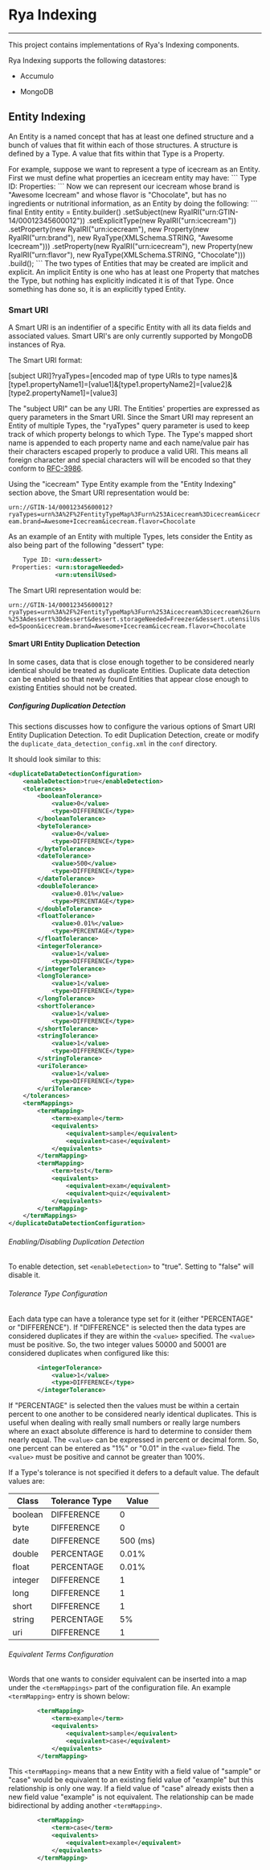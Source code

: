 <!-- Licensed to the Apache Software Foundation (ASF) under one
or more contributor license agreements.  See the NOTICE file
distributed with this work for additional information
regarding copyright ownership.  The ASF licenses this file
to you under the Apache License, Version 2.0 (the
"License"); you may not use this file except in compliance
with the License.  You may obtain a copy of the License at

  http://www.apache.org/licenses/LICENSE-2.0

Unless required by applicable law or agreed to in writing,
software distributed under the License is distributed on an
"AS IS" BASIS, WITHOUT WARRANTIES OR CONDITIONS OF ANY
KIND, either express or implied.  See the License for the
specific language governing permissions and limitations
under the License. -->

# Rya Indexing

___

This project contains implementations of Rya's Indexing components.

Rya Indexing supports the following datastores:

  * Accumulo

  * MongoDB

## Entity Indexing
An Entity is a named concept that has at least one defined structure
and a bunch of values that fit within each of those structures. A structure is
defined by a Type. A value that fits within that Type is a Property.
</p>
For example, suppose we want to represent a type of icecream as an Entity.
First we must define what properties an icecream entity may have:
```
    Type ID: <urn:icecream>
 Properties: <urn:brand>
             <urn:flavor>
             <urn:ingredients>
             <urn:nutritionalInformation>
```
Now we can represent our icecream whose brand is "Awesome Icecream" and whose
flavor is "Chocolate", but has no ingredients or nutritional information, as
an Entity by doing the following:
```
final Entity entity = Entity.builder()
             .setSubject(new RyaIRI("urn:GTIN-14/00012345600012"))
             .setExplicitType(new RyaIRI("urn:icecream"))
             .setProperty(new RyaIRI("urn:icecream"), new Property(new RyaIRI("urn:brand"), new RyaType(XMLSchema.STRING, "Awesome Icecream")))
             .setProperty(new RyaIRI("urn:icecream"), new Property(new RyaIRI("urn:flavor"), new RyaType(XMLSchema.STRING, "Chocolate")))
             .build();
```
The two types of Entities that may be created are implicit and explicit.
An implicit Entity is one who has at least one Property that matches
the Type, but nothing has explicitly indicated it is of  that Type.
Once something has done so, it is an explicitly typed Entity.

### Smart URI
A Smart URI is an indentifier of a specific Entity with all its data fields and associated values. Smart URI's are only currently supported by MongoDB instances of Rya.

The Smart URI format:

[subject URI]?ryaTypes=[encoded map of type URIs to type names]&[type1.propertyName1]=[value1]&[type1.propertyName2]=[value2]&[type2.propertyName1]=[value3]

The "subject URI" can be any URI.  The Entities' properties are expressed as query parameters in the Smart URI.  Since the Smart URI may represent an Entity of multiple Types, the "ryaTypes" query parameter is used to keep track of which property belongs to which Type.  The Type's mapped short name is appended to each property name and each name/value pair has their characters escaped properly to produce a valid URI.  This means all foreign character and special characters will will be encoded so that they conform to [RFC-3986](https://www.ietf.org/rfc/rfc3986.txt).

Using the "icecream" Type Entity example from the "Entity Indexing" section above, the Smart URI representation would be:

`urn://GTIN-14/00012345600012?ryaTypes=urn%3A%2F%2FentityTypeMap%3Furn%253Aicecream%3Dicecream&icecream.brand=Awesome+Icecream&icecream.flavor=Chocolate`

As an example of an Entity with multiple Types, lets consider the Entity as also being part of the following "dessert" type:
```xml
    Type ID: <urn:dessert>
 Properties: <urn:storageNeeded>
             <urn:utensilUsed>
```

The Smart URI representation would be:

`urn://GTIN-14/00012345600012?ryaTypes=urn%3A%2F%2FentityTypeMap%3Furn%253Aicecream%3Dicecream%26urn%253Adessert%3Ddessert&dessert.storageNeeded=Freezer&dessert.utensilUsed=Spoon&icecream.brand=Awesome+Icecream&icecream.flavor=Chocolate`

#### Smart URI Entity Duplication Detection

In some cases, data that is close enough together to be considered nearly identical should be treated as duplicate Entities.  Duplicate data detection can be enabled so that newly found Entities that appear close enough to existing Entities should not be created.

##### Configuring Duplication Detection

This sections discusses how to configure the various options of Smart URI Entity Duplication Detection.  To edit Duplication Detection, create or modify the `duplicate_data_detection_config.xml` in the `conf` directory.

It should look similar to this:
```xml
<duplicateDataDetectionConfiguration>
    <enableDetection>true</enableDetection>
    <tolerances>
        <booleanTolerance>
            <value>0</value>
            <type>DIFFERENCE</type>
        </booleanTolerance>
        <byteTolerance>
            <value>0</value>
            <type>DIFFERENCE</type>
        </byteTolerance>
        <dateTolerance>
            <value>500</value>
            <type>DIFFERENCE</type>
        </dateTolerance>
        <doubleTolerance>
            <value>0.01%</value>
            <type>PERCENTAGE</type>
        </doubleTolerance>
        <floatTolerance>
            <value>0.01%</value>
            <type>PERCENTAGE</type>
        </floatTolerance>
        <integerTolerance>
            <value>1</value>
            <type>DIFFERENCE</type>
        </integerTolerance>
        <longTolerance>
            <value>1</value>
            <type>DIFFERENCE</type>
        </longTolerance>
        <shortTolerance>
            <value>1</value>
            <type>DIFFERENCE</type>
        </shortTolerance>
        <stringTolerance>
            <value>1</value>
            <type>DIFFERENCE</type>
        </stringTolerance>
        <uriTolerance>
            <value>1</value>
            <type>DIFFERENCE</type>
        </uriTolerance>
    </tolerances>
    <termMappings>
        <termMapping>
            <term>example</term>
            <equivalents>
                <equivalent>sample</equivalent>
                <equivalent>case</equivalent>
            </equivalents>
        </termMapping>
        <termMapping>
            <term>test</term>
            <equivalents>
                <equivalent>exam</equivalent>
                <equivalent>quiz</equivalent>
            </equivalents>
        </termMapping>
    </termMappings>
</duplicateDataDetectionConfiguration>
```

###### Enabling/Disabling Duplication Detection

To enable detection, set `<enableDetection>` to "true".  Setting to "false" will disable it.

###### Tolerance Type Configuration

Each data type can have a tolerance type set for it (either "PERCENTAGE" or "DIFFERENCE").  If "DIFFERENCE" is selected then the data types are considered duplicates if they are within the `<value>` specified.  The `<value>` must be positive.  So, the two integer values 50000 and 50001 are considered duplicates when configured like this:
```xml
        <integerTolerance>
            <value>1</value>
            <type>DIFFERENCE</type>
        </integerTolerance>
```

If "PERCENTAGE" is selected then the values must be within a certain percent to one another to be considered nearly identical duplicates.  This is useful when dealing with really small numbers or really large numbers where an exact absolute difference is hard to determine to consider them nearly equal.  The `<value>` can be expressed in percent or decimal form.  So, one percent can be entered as "1%" or "0.01" in the `<value>` field.  The `<value>` must be positive and cannot be greater than 100%.

If a Type's tolerance is not specified it defers to a default value.
The default values are:

| **Class** | **Tolerance Type** | **Value** |
|-----------|--------------------|-----------|
| boolean   | DIFFERENCE         | 0         |
| byte      | DIFFERENCE         | 0         |
| date      | DIFFERENCE         | 500 (ms)  |
| double    | PERCENTAGE         | 0.01%     |
| float     | PERCENTAGE         | 0.01%     |
| integer   | DIFFERENCE         | 1         |
| long      | DIFFERENCE         | 1         |
| short     | DIFFERENCE         | 1         |
| string    | PERCENTAGE         | 5%        |
| uri       | DIFFERENCE         | 1         |

###### Equivalent Terms Configuration

Words that one wants to consider equivalent can be inserted into a map under the `<termMappings>` part of the configuration file.  An example `<termMapping>` entry is shown below:

```xml
        <termMapping>
            <term>example</term>
            <equivalents>
                <equivalent>sample</equivalent>
                <equivalent>case</equivalent>
            </equivalents>
        </termMapping>
```

This `<termMapping>` means that a new Entity with a field value of "sample" or "case" would be equivalent to an existing field value of "example" but this relationship is only one way.  If a field value of "case" already exists then a new field value "example" is not equivalent.  The relationship can be made bidirectional by adding another `<termMapping>`.

```xml
        <termMapping>
            <term>case</term>
            <equivalents>
                <equivalent>example</equivalent>
            </equivalents>
        </termMapping>
```
